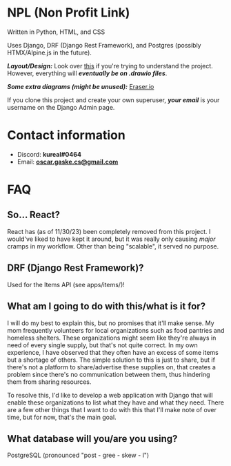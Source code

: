 # NPL (Non Profit Link)

Written in Python, HTML, and CSS

Uses Django, DRF (Django Rest Framework), and Postgres (possibly HTMX/Alpine.js in the future).

**_Layout/Design:_** Look over [this](https://www.figma.com/file/pKaku2N7xVPbCGQb1p6LIJ/NPL?type=design&node-id=0-1&mode=design&t=mc7YWpRIbtvPRkHG-11) if you're trying to understand the project. However, everything will **_eventually be on .drawio files_**.

**_Some extra diagrams (might be unused):_** [Eraser.io](https://app.eraser.io/invite/CMPmi4yayzi3WI2kI1DS)

If you clone this project and create your own superuser, **_your email_** is your username on the Django Admin page.

# Contact information

- Discord: **kureal#0464**
- Email: **oscar.gaske.cs@gmail.com**

# FAQ

## So... React?

React has (as of 11/30/23) been completely removed from this project. I would've liked to have kept it around, but it was really only causing _major_ cramps in my workflow. Other than being "scalable", it served no purpose.

## DRF (Django Rest Framework)?

Used for the Items API (see apps/items/)!

## What am I going to do with this/what is it for?

I will do my best to explain this, but no promises that it'll make sense. My mom frequently volunteers for local organizations such as food pantries and homeless shelters. These organizations might seem like they're always in need of every single supply, but that's not quite correct. In my own experience, I have observed that they often have an excess of some items but a shortage of others. The simple solution to this is just to share, but if there's not a platform to share/advertise these supplies on, that creates a problem since there's no communication between them, thus hindering them from sharing resources.

To resolve this, I'd like to develop a web application with Django that will enable these organizations to list what they have and what they need. There are a few other things that I want to do with this that I'll make note of over time, but for now, that's the main goal.

## What database will you/are you using?

PostgreSQL (pronounced "post - gree - skew - l")

